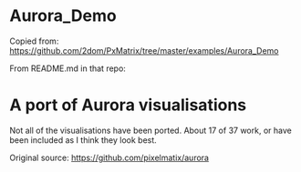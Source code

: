 # Aurora_Demo

Copied from: https://github.com/2dom/PxMatrix/tree/master/examples/Aurora_Demo

From README.md in that repo:

A port of Aurora visualisations
======

Not all of the visualisations have been ported. About 17 of 37 work, or have been included as I think they look best.

Original source: https://github.com/pixelmatix/aurora
